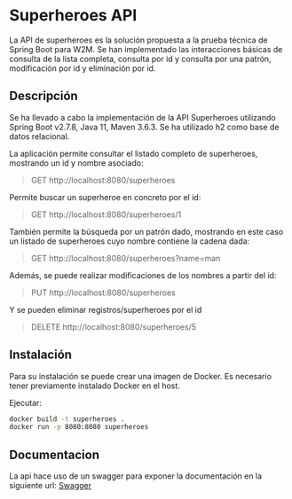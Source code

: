# Superheroes API

La API de superheroes es la solución propuesta a la prueba técnica de Spring Boot para W2M.
Se han implementado las interacciones básicas de consulta de la lista completa, consulta por id y consulta por una patrón, modificación por id y eliminación por id.

## Descripción

Se ha llevado a cabo la implementación de la API Superheroes utilizando Spring Boot v2.7.8, Java 11, Maven 3.6.3. Se ha utilizado h2 como base de datos relacional.

La aplicación permite consultar el listado completo de superheroes, mostrando un id y nombre asociado:
> GET http://localhost:8080/superheroes

Permite buscar un superheroe en concreto por el id:
> GET http://localhost:8080/superheroes/1

También permite la búsqueda por un patrón dado, mostrando en este caso un listado de superheroes cuyo nombre contiene la cadena dada:
> GET http://localhost:8080/superheroes?name=man

Además, se puede realizar modificaciones de los nombres a partir del id:
> PUT http://localhost:8080/superheroes

Y se pueden eliminar registros/superheroes por el id
> DELETE http://localhost:8080/superheroes/5

## Instalación

Para su instalación se puede crear una imagen de Docker. Es necesario tener previamente instalado Docker en el host.

Ejecutar:
```sh 
docker build -t superheroes .
docker run -p 8080:8080 superheroes
```

## Documentacion
La api hace uso de un swagger para exponer la documentación en la siguiente url:
[Swagger](http://localhost:8080/swagger-ui/index.html "Swagger")
